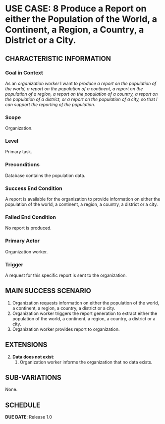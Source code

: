 # USE CASE: 8 Produce a Report on either the Population of the World, a Continent, a Region, a Country, a District or a City.

## CHARACTERISTIC INFORMATION

### Goal in Context

As an *organization worker* I want *to produce a report on the population of the world, a report on the population of a continent, a report on the population of a region, a report on the population of a country, a report on the population of a district, or a report on the population of a city,* so that *I can support the reporting of the population.*

### Scope

Organization.

### Level

Primary task.

### Preconditions

Database contains the population data.

### Success End Condition

A report is available for the organization to provide information on either the population of the world, a continent, a region, a country, a district or a city.

### Failed End Condition

No report is produced.

### Primary Actor

Organization worker.

### Trigger

A request for this specific report is sent to the organization.

## MAIN SUCCESS SCENARIO

1. Organization requests information on either the population of the world, a continent, a region, a country, a district or a city.
2. Organization worker triggers the report generation to extract either the population of the world, a continent, a region, a country, a district or a city.
3. Organization worker provides report to organization.

## EXTENSIONS

2. **Data does not exist**:
    1. Organization worker informs the organization that no data exists.

## SUB-VARIATIONS

None.

## SCHEDULE

**DUE DATE**: Release 1.0